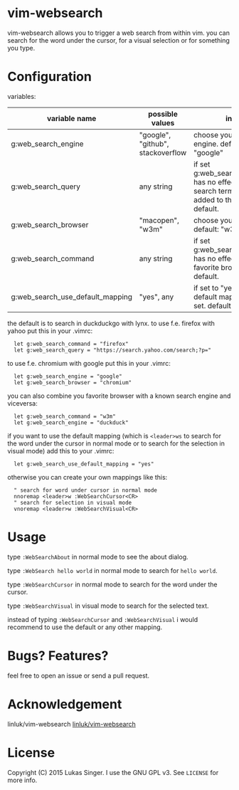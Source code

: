 vim-websearch
=============

vim-websearch allows you to trigger a web search from within vim.
you can search for the word under the cursor, for a visual selection or for something you type.

Configuration
=============

variables:

  variable name        | possible values      | info
  ---------------------|----------------------|-------------------------------
  g:web_search_engine  | "google", "github", stackoverflow   | choose your search engine. default: "google"
  g:web_search_query   | any string           | if set g:web_search_engine has no effect. your search term will be added to this. no default.
  g:web_search_browser | "macopen", "w3m"   | choose your browser. default: "w3m"
  g:web_search_command | any string           | if set g:web_search_browser has no effect. your favorite browser. no default.
  g:web_search_use_default_mapping | "yes", any | if set to "yes" the default mappings get set. default: unset

the default is to search in duckduckgo with lynx.
to use f.e. firefox with yahoo put this in your .vimrc:
```
  let g:web_search_command = "firefox"
  let g:web_search_query = "https://search.yahoo.com/search;?p="
```

to use f.e. chromium with google put this in your .vimrc:
```
  let g:web_search_engine = "google"
  let g:web_search_browser = "chromium"
```

you can also combine you favorite browser with a known search engine and viceversa:
```
  let g:web_search_command = "w3m"
  let g:web_search_engine = "duckduck"
```

if you want to use the default mapping (which is `<leader>ws` to search for the word under the cursor in normal mode or to search for the selection in visual mode) add this to your .vimrc:
```
  let g:web_search_use_default_mapping = "yes"
```

otherwise you can create your own mappings like this:
```
  " search for word under cursor in normal mode
  nnoremap <leader>w :WebSearchCursor<CR>
  " search for selection in visual mode
  vnoremap <leader>w :WebSearchVisual<CR>
```

Usage
=====
type `:WebSearchAbout` in normal mode to see the about dialog.

type `:WebSearch hello world` in normal mode to search for `hello world`.

type `:WebSearchCursor` in normal mode to search for the word under the cursor.

type `:WebSearchVisual` in visual mode to search for the selected text.

instead of typing `:WebSearchCursor` and `:WebSearchVisual` i would recommend to use the default or any other mapping.

Bugs? Features?
===============
feel free to open an issue or send a pull request.

Acknowledgement
===============
linluk/vim-websearch
[linluk/vim-websearch](https://github.com/linluk/vim-websearch)


License
=======
Copyright (C) 2015 Lukas Singer.
I use the GNU GPL v3.
See `LICENSE` for more info.

